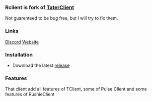 ### Rclient is fork of [TaterClient](https://github.com/sjrc6/TaterClient-ddnet)

Not guarenteed to be bug free, but I will try to fix them.

### Links

[Discord](https://discord.gg/wUFTVAGVGa)
[Website](https://rushie-client.ru/)

### Installation

* Download the latest [release](https://github.com/Rushie-Client/RushieClient-ddnet/releases)

### Features

That client add all features of TClient, some of Pulse Client and some features of RushieClient
